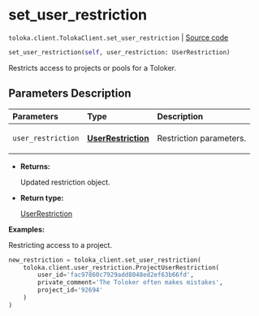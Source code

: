 # set_user_restriction
`toloka.client.TolokaClient.set_user_restriction` | [Source code](https://github.com/Toloka/toloka-kit/blob/v1.2.3/src/client/__init__.py#L3411)

```python
set_user_restriction(self, user_restriction: UserRestriction)
```

Restricts access to projects or pools for a Toloker.

## Parameters Description

| Parameters | Type | Description |
| :----------| :----| :-----------|
`user_restriction`|**[UserRestriction](toloka.client.user_restriction.UserRestriction.md)**|<p>Restriction parameters.</p>

* **Returns:**

  Updated restriction object.

* **Return type:**

  [UserRestriction](toloka.client.user_restriction.UserRestriction.md)

**Examples:**

Restricting access to a project.

```python
new_restriction = toloka_client.set_user_restriction(
    toloka.client.user_restriction.ProjectUserRestriction(
        user_id='fac97860c7929add8048ed2ef63b66fd',
        private_comment='The Toloker often makes mistakes',
        project_id='92694'
    )
)
```
